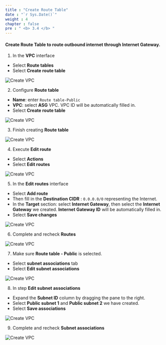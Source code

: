 ```yaml
---
title : "Create Route Table"
date : "`r Sys.Date()`"
weight : 4
chapter : false
pre : " <b> 3.4 </b> "
---
```


#### Create Route Table to route outbound internet through Internet Gateway.


1. In the **VPC** interface

- Select **Route tables**
- Select **Create route table**

![Create VPC](/images/3-Prerequiste/3.2-igwandroutetable/0007-igwandroutetable.png?featherlight=false&width=90pc)

2. Configure **Route table**

- **Name**: enter `Route table-Public`
- **VPC**: select **ASG** VPC. VPC ID will be automatically filled in.
- Select **Create route table**

![Create VPC](/images/3-Prerequiste/3.2-igwandroutetable/0008-igwandroutetable.png?featherlight=false&width=90pc)

3. Finish creating **Route table**

![Create VPC](/images/3-Prerequiste/3.2-igwandroutetable/0009-igwandroutetable.png?featherlight=false&width=90pc)

4. Execute **Edit route**

- Select **Actions**
- Select **Edit routes**

![Create VPC](/images/3-Prerequiste/3.2-igwandroutetable/00010-igwandroutetable.png?featherlight=false&width=90pc)

5. In the **Edit routes** interface

- Select **Add route**
- Then fill in the **Destination CIDR** : `0.0.0.0/0` representing the Internet.
- In the **Target** section: select **Internet Gateway**, then select the **Internet Gateway** we created. **Internet Gateway ID** will be automatically filled in.
- Select **Save changes**

![Create VPC](/images/3-Prerequiste/3.2-igwandroutetable/00011-igwandroutetable.png?featherlight=false&width=90pc)

6. Complete and recheck **Routes**

![Create VPC](/images/3-Prerequiste/3.2-igwandroutetable/00012-igwandroutetable.png?featherlight=false&width=90pc)

7. Make sure **Route table - Public** is selected.

- Select **subnet associations** tab
- Select **Edit subnet associations**

![Create VPC](/images/3-Prerequiste/3.2-igwandroutetable/00013-igwandroutetable.png?featherlight=false&width=90pc)

8. In step **Edit subnet associations**

- Expand the **Subnet ID** column by dragging the pane to the right.
- Select **Public subnet 1** and **Public subnet 2** we have created.
- Select **Save associations**

![Create VPC](/images/3-Prerequiste/3.2-igwandroutetable/00014-igwandroutetable.png?featherlight=false&width=90pc)

9. Complete and recheck **Subnet associations**

![Create VPC](/images/3-Prerequiste/3.2-igwandroutetable/00015-igwandroutetable.png?featherlight=false&width=90pc)